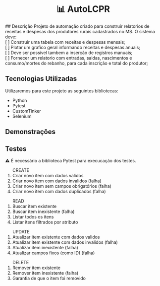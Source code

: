 <h1 align="center">📊 AutoLCPR</h1>
## Descrição
Projeto de automação criado para construir relatorios de receitas e despesas dos produtores rurais cadastrados no MS. O sistema deve:
</br> [ ] Construir uma tabela com receitas e despesas mensais;
</br> [ ] Plotar um grafico geral informando receitas e despesas anuais;
</br> [ ] Deve ser possivel tambem a inserção de registros manuais;
</br> [ ] Fornecer um relatorio com entradas, saidas, nascimentos e consumo/mortes do rebanho, para cada inscrição e total do produtor;

## Tecnologias Utilizadas
Utilizaremos para este projeto as seguintes bibliotecas:

- Python
- Pytest
- CustomTinker
- Selenium

## Demonstrações

## Testes
⚠️ É necessário a biblioteca Pytest para execucação dos testes.
<ol>CREATE
<li> Criar novo item com dados validos </li>
<li> Criar novo item com dados invalidos (falha)</li>
<li> Criar novo item sem campos obrigatórios (falha)</li>
<li> Criar novo item com dados duplicados (falha)</li>
</ol>
<ol>READ
<li> Buscar item existente</li>
<li> Buscar item inexistente (falha)</li>
<li> Listar todos os itens</li>
<li> Listar itens filtrados por atributo</li>
</ol>
<ol>UPDATE
<li> Atualizar item existente com dados validos</li>
<li> Atualizar item existente com dados invalidos (falha)</li>
<li> Atualizar item inexistente (falha)</li>
<li> Atualizar campos fixos (como ID) (falha)</li>
</ol>
<ol>DELETE
<li> Remover item existente</li>
<li> Remover item inexistente (falha)</li>
<li> Garantia de que o item foi removido</li>
</ol>